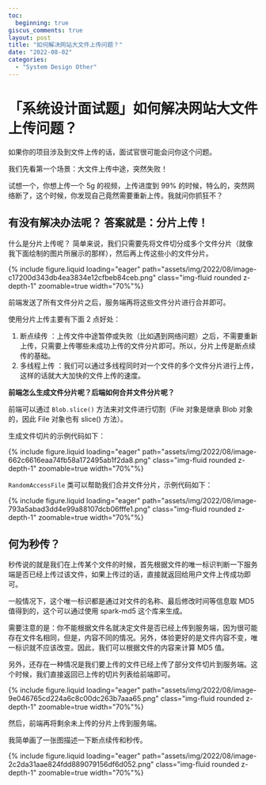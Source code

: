 ```yaml
---
toc:
  beginning: true
giscus_comments: true
layout: post
title: "如何解决网站大文件上传问题？"
date: "2022-08-02"
categories: 
  - "System Design Other"
---
```


# 「系统设计面试题」如何解决网站大文件上传问题？

如果你的项目涉及到文件上传的话，面试官很可能会问你这个问题。

我们先看第一个场景：大文件上传中途，突然失败！

试想一个，你想上传一个 5g 的视频，上传进度到 99% 的时候，特么的，突然网络断了，这个时候，你发现自己竟然需要重新上传。我就问你抓狂不？

## 有没有解决办法呢？ 答案就是：分片上传！

什么是分片上传呢？ 简单来说，我们只需要先将文件切分成多个文件分片（就像我下面绘制的图片所展示的那样），然后再上传这些小的文件分片。

{% include figure.liquid loading="eager" path="assets/img/2022/08/image-c17200d343db4ea3834e12cfbeb84ceb.png" class="img-fluid rounded z-depth-1" zoomable=true width="70%"%}

前端发送了所有文件分片之后，服务端再将这些文件分片进行合并即可。

使用分片上传主要有下面 2 点好处：

1. 断点续传 ：上传文件中途暂停或失败（比如遇到网络问题）之后，不需要重新上传，只需要上传哪些未成功上传的文件分片即可。所以，分片上传是断点续传的基础。
2. 多线程上传 ：我们可以通过多线程同时对一个文件的多个文件分片进行上传，这样的话就大大加快的文件上传的速度。

**前端怎么生成文件分片呢？后端如何合并文件分片呢？**

前端可以通过 ```Blob.slice()``` 方法来对文件进行切割（File 对象是继承 Blob 对象的，因此 File 对象也有 slice() 方法）。

生成文件切片的示例代码如下：

{% include figure.liquid loading="eager" path="assets/img/2022/08/image-662c6616eaa74fb58a172495ab1f2da8.png" class="img-fluid rounded z-depth-1" zoomable=true width="70%"%}

```RandomAccessFile``` 类可以帮助我们合并文件分片，示例代码如下：

{% include figure.liquid loading="eager" path="assets/img/2022/08/image-793a5abad3dd4e99a88107dcb06fffe1.png" class="img-fluid rounded z-depth-1" zoomable=true width="70%"%}


## 何为秒传？

秒传说的就是我们在上传某个文件的时候，首先根据文件的唯一标识判断一下服务端是否已经上传过该文件，如果上传过的话，直接就返回给用户文件上传成功即可。

一般情况下，这个唯一标识都是通过对文件的名称、最后修改时间等信息取 MD5 值得到的，这个可以通过使用 spark-md5 这个库来生成。

需要注意的是：你不能根据文件名就决定文件是否已经上传到服务端，因为很可能存在文件名相同，但是，内容不同的情况。另外，体验更好的是文件内容不变，唯一标识就不应该改变。因此，我们可以根据文件的内容来计算 MD5 值。

另外，还存在一种情况是我们要上传的文件已经上传了部分文件切片到服务端。这个时候，我们直接返回已上传的切片列表给前端即可。

{% include figure.liquid loading="eager" path="assets/img/2022/08/image-9e046765cd224a6c8c00dc263b7aaa65.png" class="img-fluid rounded z-depth-1" zoomable=true width="70%"%}

然后，前端再将剩余未上传的分片上传到服务端。

我简单画了一张图描述一下断点续传和秒传。

{% include figure.liquid loading="eager" path="assets/img/2022/08/image-2c2da31aae824fdd889079156df6d052.png" class="img-fluid rounded z-depth-1" zoomable=true width="70%"%}